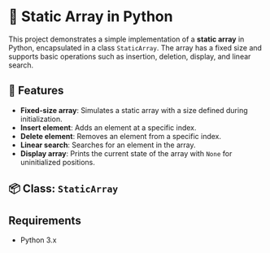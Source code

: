 # 🧠 Static Array in Python

This project demonstrates a simple implementation of a **static array** in Python, encapsulated in a class `StaticArray`. The array has a fixed size and supports basic operations such as insertion, deletion, display, and linear search.

## 🚀 Features

- **Fixed-size array**: Simulates a static array with a size defined during initialization.
- **Insert element**: Adds an element at a specific index.
- **Delete element**: Removes an element from a specific index.
- **Linear search**: Searches for an element in the array.
- **Display array**: Prints the current state of the array with `None` for uninitialized positions.

## 📦 Class: `StaticArray`

## Requirements

- Python 3.x